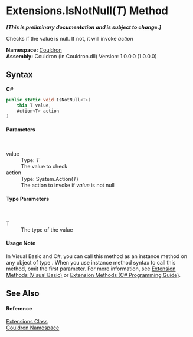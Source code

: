 # Extensions.IsNotNull(*T*) Method 
 _**\[This is preliminary documentation and is subject to change.\]**_

Checks if the value is null. If not, it will invoke *action*

**Namespace:**&nbsp;<a href="N_Couldron">Couldron</a><br />**Assembly:**&nbsp;Couldron (in Couldron.dll) Version: 1.0.0.0 (1.0.0.0)

## Syntax

**C#**<br />
``` C#
public static void IsNotNull<T>(
	this T value,
	Action<T> action
)

```


#### Parameters
&nbsp;<dl><dt>value</dt><dd>Type: *T*<br />The value to check</dd><dt>action</dt><dd>Type: System.Action(*T*)<br />The action to invoke if *value* is not null</dd></dl>

#### Type Parameters
&nbsp;<dl><dt>T</dt><dd>The type of the value</dd></dl>

#### Usage Note
In Visual Basic and C#, you can call this method as an instance method on any object of type . When you use instance method syntax to call this method, omit the first parameter. For more information, see <a href="http://msdn.microsoft.com/en-us/library/bb384936.aspx">Extension Methods (Visual Basic)</a> or <a href="http://msdn.microsoft.com/en-us/library/bb383977.aspx">Extension Methods (C# Programming Guide)</a>.

## See Also


#### Reference
<a href="T_Couldron_Extensions">Extensions Class</a><br /><a href="N_Couldron">Couldron Namespace</a><br />